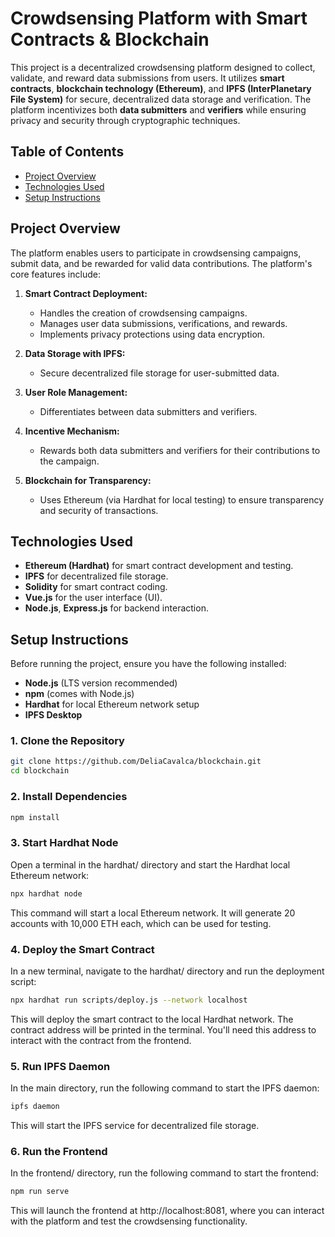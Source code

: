 # Crowdsensing Platform with Smart Contracts & Blockchain

This project is a decentralized crowdsensing platform designed to collect, validate, and reward data submissions from users. It utilizes **smart contracts**, **blockchain technology (Ethereum)**, and **IPFS (InterPlanetary File System)** for secure, decentralized data storage and verification. The platform incentivizes both **data submitters** and **verifiers** while ensuring privacy and security through cryptographic techniques.

## Table of Contents

- [Project Overview](#project-overview)
- [Technologies Used](#technologies-used)
- [Setup Instructions](#setup-instructions)

## Project Overview

The platform enables users to participate in crowdsensing campaigns, submit data, and be rewarded for valid data contributions. The platform's core features include:

1. **Smart Contract Deployment:** 
   - Handles the creation of crowdsensing campaigns.
   - Manages user data submissions, verifications, and rewards.
   - Implements privacy protections using data encryption.
  
2. **Data Storage with IPFS:** 
   - Secure decentralized file storage for user-submitted data.
  
3. **User Role Management:** 
   - Differentiates between data submitters and verifiers.
  
4. **Incentive Mechanism:** 
   - Rewards both data submitters and verifiers for their contributions to the campaign.
  
5. **Blockchain for Transparency:** 
   - Uses Ethereum (via Hardhat for local testing) to ensure transparency and security of transactions.

## Technologies Used

- **Ethereum (Hardhat)** for smart contract development and testing.
- **IPFS** for decentralized file storage.
- **Solidity** for smart contract coding.
- **Vue.js** for the user interface (UI).
- **Node.js**, **Express.js** for backend interaction.

## Setup Instructions

Before running the project, ensure you have the following installed:

- **Node.js** (LTS version recommended)
- **npm** (comes with Node.js)
- **Hardhat** for local Ethereum network setup
- **IPFS Desktop**

### 1. Clone the Repository
```bash
git clone https://github.com/DeliaCavalca/blockchain.git
cd blockchain
```
### 2. Install Dependencies
```bash
npm install
```
### 3. Start Hardhat Node
Open a terminal in the hardhat/ directory and start the Hardhat local Ethereum network:
```bash
npx hardhat node
```
This command will start a local Ethereum network. It will generate 20 accounts with 10,000 ETH each, which can be used for testing.
### 4. Deploy the Smart Contract
In a new terminal, navigate to the hardhat/ directory and run the deployment script:
```bash
npx hardhat run scripts/deploy.js --network localhost
```
This will deploy the smart contract to the local Hardhat network. The contract address will be printed in the terminal. You'll need this address to interact with the contract from the frontend.
### 5. Run IPFS Daemon
In the main directory, run the following command to start the IPFS daemon:
```bash
ipfs daemon
```
This will start the IPFS service for decentralized file storage.
### 6. Run the Frontend
In the frontend/ directory, run the following command to start the frontend:
```bash
npm run serve
```
This will launch the frontend at http://localhost:8081, where you can interact with the platform and test the crowdsensing functionality.
